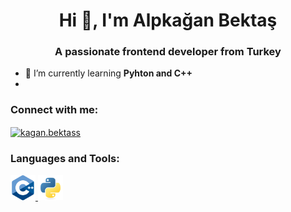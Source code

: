 
<h1 align="center">Hi 👋, I'm Alpkağan Bektaş</h1>
<h3 align="center">A passionate frontend developer from Turkey</h3>

- 🌱 I’m currently learning **Pyhton and C++**
- 

<h3 align="left">Connect with me:</h3>
<p align="left">
<a href="https://instagram.com/kagan.bektass" target="blank"><img align="center" src="https://raw.githubusercontent.com/rahuldkjain/github-profile-readme-generator/master/src/images/icons/Social/instagram.svg" alt="kagan.bektass" height="30" width="40" /></a>
</p>

<h3 align="left">Languages and Tools:</h3>
<p align="left"> <a href="https://www.w3schools.com/cpp/" target="_blank" rel="noreferrer"> <img src="https://raw.githubusercontent.com/devicons/devicon/master/icons/cplusplus/cplusplus-original.svg" alt="cplusplus" width="40" height="40"/> </a> <a href="https://www.python.org" target="_blank" rel="noreferrer"> <img src="https://raw.githubusercontent.com/devicons/devicon/master/icons/python/python-original.svg" alt="python" width="40" height="40"/> </a> </p>
